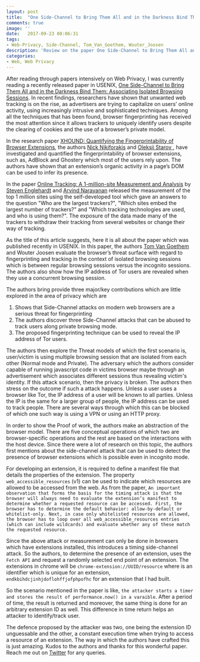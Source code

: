 ```yaml
---
layout: post
title:  "One Side-Channel to Bring Them All and in the Darkness Bind Them: Associating Isolated Browsing Sessions"
comments: true
image: ''
date:   2017-09-23 00:06:31
tags:
- Web-Privacy, Side-Channel, Tom_Van_Goethem, Wouter_Joosen
description: 'Review on the paper One Side-Channel to Bring Them All and in the Darkness Bind Them: Associating Isolated Browsing Sessions'
categories:
- Web, Web Privacy
---
```


After reading through papers intensively on Web Privacy, I was currently reading a recently released paper in USENIX, <a href="https://www.usenix.org/conference/woot17/workshop-program/presentation/van-goethem">One Side-Channel to Bring Them All and in the Darkness Bind Them: Associating Isolated Browsing Sessions</a>. In recent findings, researchers have shown that unwanted web tracking is on the rise, as advertisers are trying to capitalize on users’ online activity, using increasingly intrusive and sophisticated techniques. Among all the techniques that has been found, browser fingerprinting has received the most attention since it allows trackers to uniquely identify users despite the clearing of cookies and the use of a browser’s private model.

In the research paper <a href="http://ieeexplore.ieee.org/document/7958618/"> XHOUND: Quantifying the Fingerprintability of Browser Extensions</a>, the authors <a href="https://twitter.com/nicknikiforakis"> Nick Nikiforakis</a> and <a href ="https://twitter.com/o_starov"> Oleksii Starov </a>, have investigated and quantified the fingerprintability of browser extensions, such as, AdBlock and Ghostery which most of the users rely upon. The authors have shown that an extension’s organic activity in a page’s DOM can be used to infer its presence.

In the paper <a href ="http://randomwalker.info/publications/OpenWPM_1_million_site_tracking_measurement.pdf">Online Tracking: A 1-million-site Measurement and Analysis</a> by <a href="https://twitter.com/search?q=Steven%20Englehardt&src=typd">Steven Englehardt</a> and <a href="https://twitter.com/random_walker">Arvind Narayanan</a> released the measurement of the top 1 million sites using the self-developed tool which gave an answers to the question "Who are the largest trackers?", "Which sites embed the largest number of trackers?" and "Which tracking technologies are used, and who is using them?". The exposure of the data made many of the trackers to withdraw their tracking from several websites or change their way of tracking.

As the title of this article suggests, here it is all about the paper which was published recently in USENIX. In this paper, the authors <a href ="https://twitter.com/tomvangoethem">Tom Van Goethem</a> and Wouter Joosen evaluate the browser’s threat surface with regard to fingerprinting and tracking in the context of isolated browsing sessions which is between regular browsing sessions versus the incognito sessions. The authors also show how the IP address of Tor users are revealed when they use a concurrent browsing session.

The authors bring provide three major/key contributions which are little explored in the area of privacy which are
<ol>
<li>Shows that Side-Channel attacks on modern web browsers are a serious threat for fingerprinting</li>
<li>The authors discover three Side-Channel attacks that can be abused to track users along private browsing mode.</li>
<li>The proposed fingerprinting technique can be used to reveal the IP address of Tor users.</li>
</ol>

The authors then explore the Threat models of which the first scenario is, user/victim is using multiple browsing session that are isolated from each other (Normal mode and Private). The adversary which the authors consider capable of running javascript code in victims browser maybe through an advertisement which associates different sessions thus revealing victim's identity. If this attack scenario, then the privacy is broken. The authors then stress on the outcome if such a attack happens. Unless a user uses a browser like Tor, the IP address of a user will be known to all parties. Unless the IP is the same for a larger group of people, the IP address can be used to track people. There are several ways through which this can be blocked of which one such way is using a VPN or using an HTTP proxy.

In order to show the Proof of work, the authors make an abstraction of the browser model. There are five conceptual operations of which two are browser-specific operations and the rest are based on the interactions with the host device. Since there were a lot of research on this topic, the authors first mentions about the side-channel attack that can be used to detect the presence of browser extensions which is possible even in incognito mode.

For developing an extension, it is required to define a manifest file that details the properties of the extension. The property `web_accessible_resources` (v1) can be used to indicate which resources are allowed to be accessed from the web. As from the paper, `An important observation that forms the basis for the timing attack is that the browser will always need to evaluate the extension’s manifest to determine whether a requested resource can be accessed. First, the browser has to determine the default behavior: allow-by-default or whitelist-only. Next, in case only whitelisted resources are allowed, the browser has to loop over all web_accessible_resources entries (which can include wildcards) and evaluate whether any of these match the requested resource.`

Since the above attack or measurement can only be done in browsers which have extensions installed, this introduces a timing side-channel attack. So the authors, to determine the presence of an extension, uses the `Fetch API` and request a randomly selected end point of an extension. The extensions in chrome will be `chrome-extension://UUID/resource` where is an identifier which is unique for an extension, `endkbihdcjinhjdoflohffjofphpofhc` for an extension that I had built.

So the scenario mentioned in the paper is like, `the attacker starts a timer and stores the result of performance.now() in a varaible`. After a period of time, the result is returned and moreover, the same thing is done for an arbitrary extension ID as well. This difference in time return helps an attacker to identify/track user.

The defence proposed by the attacker was two, one being the extension ID unguessable and the other, a constant execution time when trying to access a resource of an extension. The way in which the authors have crafted this is just amazing. Kudos to the authors and thanks for this wonderful paper. Reach me out on <a href="https://twitter.com/gkgkrishna33/status/942980228044877824">Twitter</a> for any queries.
